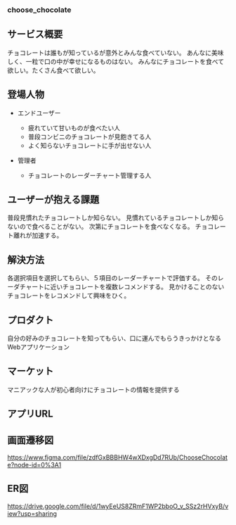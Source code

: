 ### choose_chocolate

## サービス概要

チョコレートは誰もが知っているが意外とみんな食べていない。
あんなに美味しく、一粒で口の中が幸せになるものはない。
みんなにチョコレートを食べて欲しい。たくさん食べて欲しい。

## 登場人物

- エンドユーザー
  - 疲れていて甘いものが食べたい人
  - 普段コンビニのチョコレートが見飽きてる人
  - よく知らないチョコレートに手が出せない人

- 管理者
  - チョコレートのレーダーチャート管理する人

## ユーザーが抱える課題

普段見慣れたチョコレートしか知らない。
見慣れているチョコレートしか知らないので食べることがない。
次第にチョコレートを食べなくなる。
チョコレート離れが加速する。

## 解決方法

各選択項目を選択してもらい、５項目のレーダーチャートで評価する。
そのレーダチャートに近いチョコレートを複数レコメンドする。
見かけることのないチョコレートをレコメンドして興味をひく。

## プロダクト

自分の好みのチョコレートを知ってもらい、口に運んでもらうきっかけとなるWebアプリケーション

## マーケット

マニアックな人が初心者向けにチョコレートの情報を提供する

## アプリURL


## 画面遷移図
https://www.figma.com/file/zdfGxBBBHW4wXDxgDd7RUb/ChooseChocolate?node-id=0%3A1

## ER図
https://drive.google.com/file/d/1wyEeUS8ZRmF1WP2bboO_v_SSz2rHVxyB/view?usp=sharing
